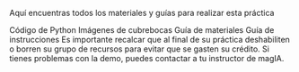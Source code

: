 Aquí encuentras todos los materiales y guías para realizar esta práctica

Código de Python
Imágenes de cubrebocas
Guía de materiales
Guía de instrucciones Es importante recalcar que al final de su práctica deshabiliten o borren su grupo de recursos para evitar que se gasten su crédito. Si tienes problemas con la demo, puedes contactar a tu instructor de magIA.
